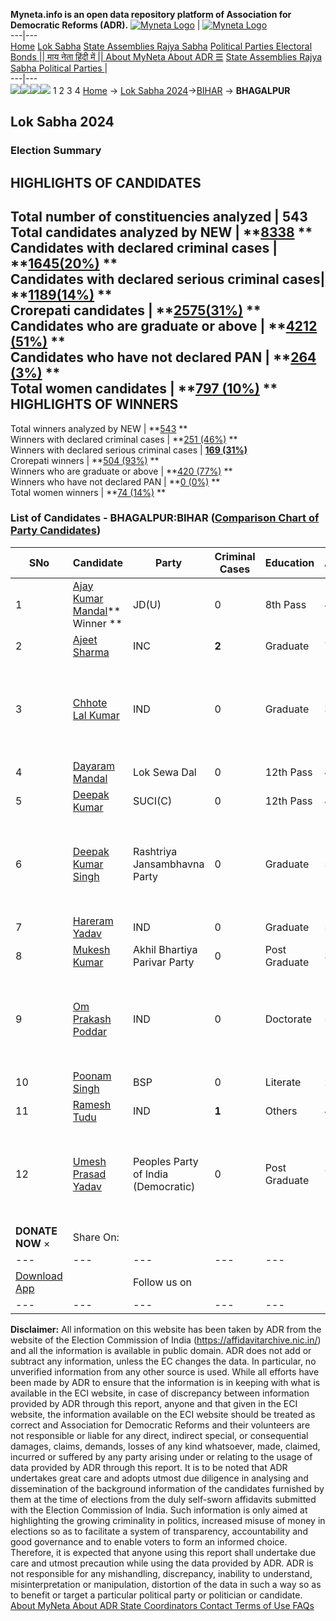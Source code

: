 **Myneta.info is an open data repository platform of Association for Democratic Reforms (ADR).**
[![Myneta Logo](https://www.myneta.info/lib/img/myneta-logo.png)](https://www.myneta.info/) | [![Myneta Logo](https://www.myneta.info/lib/img/adr-logo.png)](https://adrindia.org)  
---|---  
[Home](https://www.myneta.info/) [Lok Sabha](https://www.myneta.info/#ls "Lok Sabha") [ State Assemblies ](https://www.myneta.info/#sa "State Assemblies") [Rajya Sabha](https://www.myneta.info/#rs "Rajya Sabha") [Political Parties ](https://www.myneta.info/party "Political Parties") [ Electoral Bonds ](https://www.myneta.info/electoral_bonds "Electoral Bonds") [ || माय नेता हिंदी में || ](https://translate.google.co.in/translate?prev=hp&hl=en&js=y&u=www.myneta.info&sl=en&tl=hi&history_state0=) [ About MyNeta ](https://adrindia.org/content/about-myneta) [ About ADR ](https://adrindia.org/about-adr/who-we-are) [☰](javascript:void\(0\))
[ State Assemblies ](https://www.myneta.info/#sa "State Assemblies") [ Rajya Sabha ](https://www.myneta.info/#rs "Rajya Sabha") [ Political Parties ](https://www.myneta.info/party "Political Parties")
|   
---|---  
![](https://www.myneta.info/lib/img/banner/banner-1.png)![](https://www.myneta.info/lib/img/banner/banner-2.png)![](https://www.myneta.info/lib/img/banner/banner-3.png)![](https://www.myneta.info/lib/img/banner/banner-4.png)
1  2  3  4 
[Home](https://www.myneta.info/) → [Lok Sabha 2024](https://www.myneta.info/LokSabha2024/)→[BIHAR](https://www.myneta.info/LokSabha2024/index.php?action=show_constituencies&state_id=5) → **BHAGALPUR**
### 
## Lok Sabha 2024
###  Election Summary 
HIGHLIGHTS OF CANDIDATES  
---  
Total number of constituencies analyzed |  543   
Total candidates analyzed by NEW | **[8338](https://www.myneta.info/LokSabha2024/index.php?action=summary&subAction=candidates_analyzed&sort=candidate#summary) **  
Candidates with declared criminal cases | **[1645(20%)](https://www.myneta.info/LokSabha2024/index.php?action=summary&subAction=crime&sort=candidate#summary) **  
Candidates with declared serious criminal cases| **[1189(14%)](https://www.myneta.info/LokSabha2024/index.php?action=summary&subAction=serious_crime&sort=candidate#summary) **  
Crorepati candidates | **[2575(31%)](https://www.myneta.info/LokSabha2024/index.php?action=summary&subAction=crorepati&sort=candidate#summary) **  
Candidates who are graduate or above | **[4212 (51%)](https://www.myneta.info/LokSabha2024/index.php?action=summary&subAction=education&sort=candidate#summary) **  
Candidates who have not declared PAN | **[264 (3%)](https://www.myneta.info/LokSabha2024/index.php?action=summary&subAction=without_pan&sort=candidate#summary) **  
Total women candidates | **[797 (10%)](https://www.myneta.info/LokSabha2024/index.php?action=summary&subAction=women_candidate&sort=candidate#summary) **  
HIGHLIGHTS OF WINNERS  
---  
Total winners analyzed by NEW | **[543](https://www.myneta.info/LokSabha2024/index.php?action=summary&subAction=winner_analyzed&sort=candidate#summary) **  
Winners with declared criminal cases | **[251 (46%)](https://www.myneta.info/LokSabha2024/index.php?action=summary&subAction=winner_crime&sort=candidate#summary) **  
Winners with declared serious criminal cases | **[169 (31%)](https://www.myneta.info/LokSabha2024/index.php?action=summary&subAction=winner_serious_crime&sort=candidate#summary)**  
Crorepati winners | **[504 (93%)](https://www.myneta.info/LokSabha2024/index.php?action=summary&subAction=winner_crorepati&sort=candidate#summary) **  
Winners who are graduate or above | **[420 (77%)](https://www.myneta.info/LokSabha2024/index.php?action=summary&subAction=winner_education&sort=candidate#summary) **  
Winners who have not declared PAN | **[0 (0%)](https://www.myneta.info/LokSabha2024/index.php?action=summary&subAction=winner_without_pan&sort=candidate#summary) **  
Total women winners | **[74 (14%)](https://www.myneta.info/LokSabha2024/index.php?action=summary&subAction=winner_women&sort=candidate#summary) **  
### List of Candidates - BHAGALPUR:BIHAR ([Comparison Chart of Party Candidates](https://www.myneta.info/LokSabha2024/comparisonchart.php?constituency_id=52))
SNo | Candidate| Party| Criminal Cases| Education| Age| Total Assets| Liabilities  
---|---|---|---|---|---|---|---  
1  | [Ajay Kumar Mandal](https://www.myneta.info/LokSabha2024/candidate.php?candidate_id=1930)** Winner ** | JD(U) | 0 | 8th Pass| 46 | Rs 1,22,32,756 ~ 1 Crore+ | Rs 49,80,480 ~ 49 Lacs+  
2  | [Ajeet Sharma](https://www.myneta.info/LokSabha2024/candidate.php?candidate_id=2609) | INC | **2** | Graduate| 70 | Rs 54,51,51,545 ~ 54 Crore+ | Rs 4,56,76,250 ~ 4 Crore+  
3  | [Chhote Lal Kumar](https://www.myneta.info/LokSabha2024/candidate.php?candidate_id=2158) | IND | 0 | Graduate| 33 | ![](https://myneta.info/image_v2.php?myneta_folder=LokSabha2024&candidate_id=2158&col=ta) | ![](https://myneta.info/image_v2.php?myneta_folder=LokSabha2024&candidate_id=2158&col=lia)  
4  | [Dayaram Mandal](https://www.myneta.info/LokSabha2024/candidate.php?candidate_id=2611) | Lok Sewa Dal | 0 | 12th Pass| 47 | Rs 50,10,000 ~ 50 Lacs+ | Rs 0 ~   
5  | [Deepak Kumar](https://www.myneta.info/LokSabha2024/candidate.php?candidate_id=1928) | SUCI(C) | 0 | 12th Pass| 45 | Rs 45,29,537 ~ 45 Lacs+ | Rs 0 ~   
6  | [Deepak Kumar Singh](https://www.myneta.info/LokSabha2024/candidate.php?candidate_id=1926) | Rashtriya Jansambhavna Party | 0 | Graduate| 50 | ![](https://myneta.info/image_v2.php?myneta_folder=LokSabha2024&candidate_id=1926&col=ta) | ![](https://myneta.info/image_v2.php?myneta_folder=LokSabha2024&candidate_id=1926&col=lia)  
7  | [Hareram Yadav](https://www.myneta.info/LokSabha2024/candidate.php?candidate_id=2235) | IND | 0 | Graduate| 59 | Rs 20,47,500 ~ 20 Lacs+ | Rs 7,00,000 ~ 7 Lacs+  
8  | [Mukesh Kumar](https://www.myneta.info/LokSabha2024/candidate.php?candidate_id=2237) | Akhil Bhartiya Parivar Party | 0 | Post Graduate| 38 | Rs 27,00,000 ~ 27 Lacs+ | Rs 0 ~   
9  | [Om Prakash Poddar](https://www.myneta.info/LokSabha2024/candidate.php?candidate_id=2610) | IND | 0 | Doctorate| 57 | ![](https://myneta.info/image_v2.php?myneta_folder=LokSabha2024&candidate_id=2610&col=ta) | ![](https://myneta.info/image_v2.php?myneta_folder=LokSabha2024&candidate_id=2610&col=lia)  
10  | [Poonam Singh](https://www.myneta.info/LokSabha2024/candidate.php?candidate_id=2608) | BSP | 0 | Literate| 26 | Rs 11,84,000 ~ 11 Lacs+ | Rs 8,00,000 ~ 8 Lacs+  
11  | [Ramesh Tudu](https://www.myneta.info/LokSabha2024/candidate.php?candidate_id=2695) | IND | **1** | Others| 42 | Rs 43,09,000 ~ 43 Lacs+ | Rs 0 ~   
12  | [Umesh Prasad Yadav](https://www.myneta.info/LokSabha2024/candidate.php?candidate_id=2159) | Peoples Party of India (Democratic) | 0 | Post Graduate| 70 | ![](https://myneta.info/image_v2.php?myneta_folder=LokSabha2024&candidate_id=2159&col=ta) | ![](https://myneta.info/image_v2.php?myneta_folder=LokSabha2024&candidate_id=2159&col=lia)  
|  **DONATE NOW** × |  Share On:  | [](https://api.whatsapp.com/send?text=https%3A%2F%2Fmyneta.info%2Fpunjab2022%2Findex.php%3Faction%3Dshow_constituencies%26state_id%3D19) | [](https://www.facebook.com/sharer/sharer.php?u=https%3A%2F%2Fmyneta.info%2Fpunjab2022%2Findex.php%3Faction%3Dshow_constituencies%26state_id%3D19) | [](https://twitter.com/share?url=https%3A%2F%2Fmyneta.info%2Fpunjab2022%2Findex.php%3Faction%3Dshow_constituencies%26state_id%3D19)  
---|---|---|---|---  
| [ Download App ](https://play.google.com/store/apps/details?id=com.webrosoft.myneta1&pcampaignid=pcampaignidMKT-Other-global-all-co-prtnr-py-PartBadge-Mar2515-1) | [](https://play.google.com/store/apps/details?id=com.webrosoft.myneta1&pcampaignid=pcampaignidMKT-Other-global-all-co-prtnr-py-PartBadge-Mar2515-1) |  Follow us on  | [](https://www.facebook.com/adrindia.org/) | [](https://twitter.com/adrspeaks) | [](https://groups.google.com/g/national-election-watch?hl=en&pli=1) | [](https://www.instagram.com/adrspeaks/) | [](https://www.youtube.com/user/adrspeaks) | [](https://sharechat.com/profile/adrspeaks)  
---|---|---|---|---|---|---|---|---  
**Disclaimer:** All information on this website has been taken by ADR from the website of the Election Commission of India (https://affidavitarchive.nic.in/) and all the information is available in public domain. ADR does not add or subtract any information, unless the EC changes the data. In particular, no unverified information from any other source is used. While all efforts have been made by ADR to ensure that the information is in keeping with what is available in the ECI website, in case of discrepancy between information provided by ADR through this report, anyone and that given in the ECI website, the information available on the ECI website should be treated as correct and Association for Democratic Reforms and their volunteers are not responsible or liable for any direct, indirect special, or consequential damages, claims, demands, losses of any kind whatsoever, made, claimed, incurred or suffered by any party arising under or relating to the usage of data provided by ADR through this report. It is to be noted that ADR undertakes great care and adopts utmost due diligence in analysing and dissemination of the background information of the candidates furnished by them at the time of elections from the duly self-sworn affidavits submitted with the Election Commission of India. Such information is only aimed at highlighting the growing criminality in politics, increased misuse of money in elections so as to facilitate a system of transparency, accountability and good governance and to enable voters to form an informed choice. Therefore, it is expected that anyone using this report shall undertake due care and utmost precaution while using the data provided by ADR. ADR is not responsible for any mishandling, discrepancy, inability to understand, misinterpretation or manipulation, distortion of the data in such a way so as to benefit or target a particular political party or politician or candidate. 
[ About MyNeta ](https://adrindia.org/content/about-myneta) [ About ADR ](https://adrindia.org/about-adr/who-we-are) [ State Coordinators ](https://adrindia.org/about-adr/state-coordinators) [ Contact ](https://adrindia.org/contact-us) [ Terms of Use ](https://adrindia.org/content/adr-terms-use) [ FAQs ](https://adrindia.org/content/faqs)
